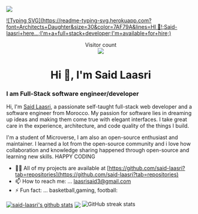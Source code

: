![](https://img.shields.io/badge/Microverse-blueviolet)

[![Typing SVG](https://readme-typing-svg.herokuapp.com?font=Architects+Daughter&size=30&color=7AF79A&lines=HI 👋!;Said-laasri+here...;I'm+a+full+stack+developer;I'm+available+for+hire;)](https://git.io/typing-svg)

<p align="center"> 
  Visitor count<br>
  <img src="https://profile-counter.glitch.me/said-laasri/count.svg" />
</p>

<h1 align="center">Hi 👋, I'm Said Laasri</h1>

### I am Full-Stack software engineer/developer
Hi, I'm [Said Laasri](https://www.linkedin.com/in/said-laasri-8a4367172/), a passionate self-taught full-stack web developer and a software engineer from Morocco. My passion for software lies in dreaming up ideas and making them come true with elegant interfaces. I take great care in the experience, architecture, and code quality of the things I build.

I'm a student of Microverse, I am also an open-source enthusiast and maintainer. I learned a lot from the open-source community and i love how collaboration and knowledge sharing happened through open-source and learning new skills. HAPPY CODING 

- 👨‍💻 All of my projects are available at [https://github.com/said-laasri?tab=repositories](https://github.com/said-laasri?tab=repositories)
- 📫 How to reach me: ... laasrisaid3@gmail.com
- ⚡ Fun fact: ... basketball,gaming, football:

<a href="https://github.com/laasri-said/github-readme-stats"><img align="center" src="https://github-readme-stats.vercel.app/api?username=said-laasri&show_icons=true&include_all_commits=true&theme=buefy&hide_border=true" alt="said-laasri's github stats" /></a> <a href="https://github.com/said-laasri/github-readme-stats"><img align="center" src="https://github-readme-stats.vercel.app/api/top-langs/?username=said-laasri&layout=compact&theme=buefy&hide_border=true" /></a> 
![GitHub streak stats](https://github-readme-streak-stats.herokuapp.com/?user=said-laasri) 
